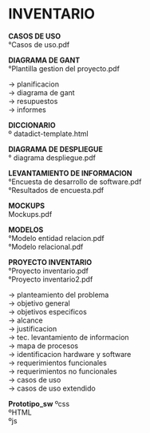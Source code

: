 # INVENTARIO

<b> CASOS DE USO </b>                       <br>
°Casos de uso.pdf

<b> DIAGRAMA DE GANT </b>                   <br>
°Plantilla gestion del proyecto.pdf

-> planificacion                            <br>
-> diagrama de gant                         <br>
-> resupuestos                              <br>
-> informes                                 <br>

<b> DICCIONARIO </b>                        <br>
º datadict-template.html

<b> DIAGRAMA DE DESPLIEGUE</b>              <br>
° diagrama despliegue.pdf

<b> LEVANTAMIENTO DE INFORMACION </b>       <br>
°Encuesta de desarrollo de software.pdf     
°Resultados de encuesta.pdf

<b> MOCKUPS </b>                            <br>
Mockups.pdf

<b> MODELOS </b>                            <br>
°Modelo entidad relacion.pdf                <br>
°Modelo relacional.pdf

<b> PROYECTO INVENTARIO </b>                <br>
°Proyecto inventario.pdf                    <br>
°Proyecto inventario2.pdf               

-> planteamiento del problema               <br>
-> objetivo general                         <br>
-> objetivos especificos                    <br>
-> alcance                                  <br>
-> justificacion                            <br>
-> tec. levantamiento de informacion        <br>
-> mapa de procesos                         <br>
-> identificacion hardware y software       <br>
-> requerimientos funcionales               <br>
-> requerimientos no funcionales            <br>
-> casos de uso                             <br>
-> casos de uso extendido                   <br>

<b> Prototipo_sw</b>
ºcss                                        <br>
ºHTML                                       <br>
ºjs                                         <br>
 
